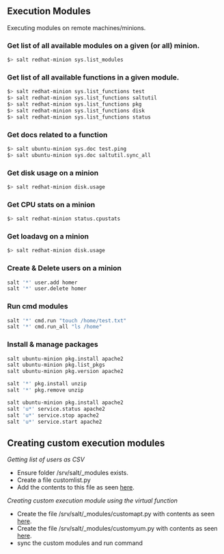 ## Execution Modules
Executing modules on remote machines/minions.

### Get list of all available modules on a given (or all) minion.
```sh
$> salt redhat-minion sys.list_modules
```

### Get list of all available functions in a given module.
```sh
$> salt redhat-minion sys.list_functions test
$> salt redhat-minion sys.list_functions saltutil
$> salt redhat-minion sys.list_functions pkg
$> salt redhat-minion sys.list_functions disk
$> salt redhat-minion sys.list_functions status
```

### Get docs related to a function
```sh
$> salt ubuntu-minion sys.doc test.ping
$> salt ubuntu-minion sys.doc saltutil.sync_all
```

### Get disk usage on a minion
```sh
$> salt redhat-minion disk.usage
```

### Get CPU stats on a minion
```sh
$> salt redhat-minion status.cpustats
```

### Get loadavg on a minion
```sh
$> salt redhat-minion disk.usage
```

### Create & Delete users on a minion
```sh
salt '*' user.add homer
salt '*' user.delete homer
```

### Run cmd modules
```sh
salt '*' cmd.run "touch /home/test.txt"
salt '*' cmd.run_all "ls /home"
```

### Install & manage packages
```sh
salt ubuntu-minion pkg.install apache2
salt ubuntu-minion pkg.list_pkgs
salt ubuntu-minion pkg.version apache2

salt '*' pkg.install unzip
salt '*' pkg.remove unzip

salt ubuntu-minion pkg.install apache2
salt 'u*' service.status apache2
salt 'u*' service.stop apache2
salt 'u*' service.start apache2
```

## Creating custom execution modules  

*Getting list of users as CSV*     
- Ensure folder /srv/salt/\_modules exists.      
- Create a file customlist.py     
- Add the contents to this file as seen [here](https://github.com/nobleprog-salt/salt-apps/blob/master/salt/_modules/customlist.py).    

*Creating custom execution module using the virtual function*
- Create the file /srv/salt/\_modules/customapt.py with contents as seen [here](https://github.com/nobleprog-salt/salt-apps/blob/master/salt/_modules/customapt.py).    
- Create the file /srv/salt/\_modules/customyum.py with contents as seen [here](https://github.com/nobleprog-salt/salt-apps/blob/master/salt/_modules/customyum.py).
- sync the custom modules and run command
